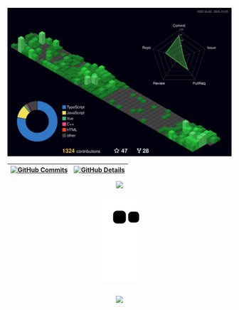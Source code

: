 ![Status](./profile-3d-contrib/profile-night-green.svg)

| [![GitHub Commits](http://github-profile-summary-cards.vercel.app/api/cards/productive-time?username=sanricl&theme=dracula&utcOffset=-3)](https://github.com/vn7n24fzkq/github-profile-summary-cards) | [![GitHub Details](http://github-profile-summary-cards.vercel.app/api/cards/profile-details?username=sanricl&theme=dracula)](https://github.com/vn7n24fzkq/github-profile-summary-cards) |
| ----------------------------------------------------------------------------------------------------------------------------------------------------------------------------------------------------- | ---------------------------------------------------------------------------------------------------------------------------------------------------------------------------------------- |

  <div align="center" >
<a href="https://skillicons.dev"   >
  <img src="https://skillicons.dev/icons?i=git,typescript,next,nodejs,express,docker,github,materialui,linux,styledcomponents,vercel,vite,mongodb,postgres" />
</a>
  <br />

<div align="center">
  
 ![Snake animation](https://github.com/sanricl/sanricl/blob/output/github-contribution-grid-snake.svg)
  
  </div>

##

   <div align="center" >
     <img src="https://github-profile-trophy.vercel.app/?username=sanricl&row=1&column=6&theme=dracula&margin-w=15&margin-h=15"/>
  </div>
